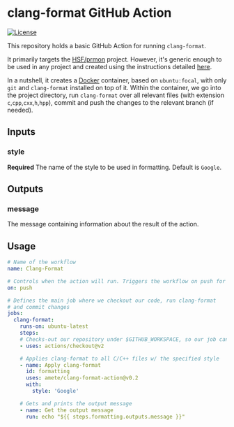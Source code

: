 # clang-format GitHub Action

[![License][license-img]][license-url]

[license-img]: https://img.shields.io/github/license/amete/clang-format-action.svg
[license-url]: https://github.com/amete/clang-format-action/blob/master/LICENSE

This repository holds a basic GitHub Action for running `clang-format`.

It primarily targets the [HSF/prmon](https://github.com/HSF/prmon) project.
However, it's generic enough to be used in any project and
created using the instructions detailed [here](https://help.github.com/en/actions/creating-actions/creating-a-docker-container-action).

In a nutshell, it creates a [Docker](https://www.docker.com/) container, based on `ubuntu:focal`,
with only `git` and `clang-format` installed on top of it.
Within the container, we go into the project directory,
run `clang-format` over all relevant files (with extension `c`,`cpp`,`cxx`,`h`,`hpp`),
commit and push the changes to the relevant branch (if needed).

## Inputs

### style

**Required** The name of the style to be used in formatting. Default is `Google`.

## Outputs

### message

The message containing information about the result of the action.

## Usage

```yml
# Name of the workflow
name: Clang-Format

# Controls when the action will run. Triggers the workflow on push for all branches
on: push

# Defines the main job where we checkout our code, run clang-format
# and commit changes
jobs:
  clang-format:
    runs-on: ubuntu-latest
    steps:
    # Checks-out our repository under $GITHUB_WORKSPACE, so our job can access it
    - uses: actions/checkout@v2

    # Applies clang-format to all C/C++ files w/ the specified style
    - name: Apply clang-format
      id: formatting
      uses: amete/clang-format-action@v0.2
      with:
        style: 'Google'

    # Gets and prints the output message
    - name: Get the output message
      run: echo "${{ steps.formatting.outputs.message }}"
```
